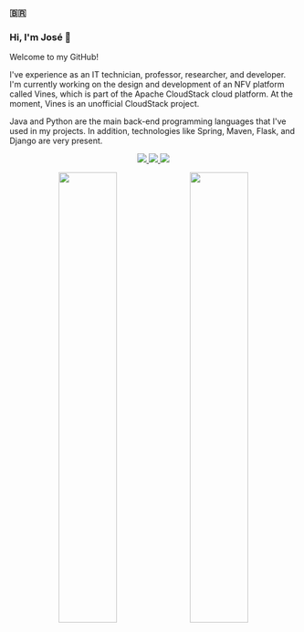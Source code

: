 ### <span>&#x1f1e7;&#x1f1f7;</span>

### Hi, I'm José 👋

Welcome to my GitHub!

I've experience as an IT technician, professor, researcher, and developer. I'm currently working on the design and development of an NFV platform called Vines, which is part of the Apache CloudStack cloud platform. At the moment, Vines is an unofficial CloudStack project. 

Java and Python are the main back-end programming languages that I've used in my projects. In addition, technologies like Spring, Maven, Flask, and Django are very present.

<p align="center">
  <a href="https://www.linkedin.com/in/joseflauzino">
    <img src="https://img.shields.io/badge/-LinkedIn-0a66c2?style=flat-square&labelColor=0a66c2&logo=linkedin&logoColor=white"/>
  </a>
  <a href="https://www.researchgate.net/profile/Jose-Flauzino">
    <img src="https://img.shields.io/badge/-ResearchGate-00ccbb?style=flat-square&labelColor=00ccbb&logo=researchgate&logoColor=white"/>
  </a>
  <a href="https://www.facebook.com/jhoy.flauzino">
    <img src="https://img.shields.io/badge/-Facebook-2d88ff?style=flat-square&labelColor=2d88ff&logo=facebook&logoColor=white"/>
  </a>
</p>

<p align="center">
  <img width="45%" src="https://github-readme-stats.vercel.app/api?username=joseflauzino&show_icons=true&theme=tokyonight" />
  <img width="45%" src="https://github-readme-streak-stats.herokuapp.com/?user=joseflauzino&theme=tokyonight" />
</p>
